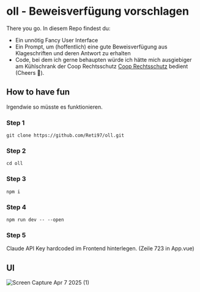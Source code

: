 # oll - Beweisverfügung vorschlagen

There you go. In diesem Repo findest du:
- Ein unnötig Fancy User Interface
- Ein Prompt, um (hoffentlich) eine gute Beweisverfügung aus Klageschriften und deren Antwort zu erhalten
- Code, bei dem ich gerne behaupten würde ich hätte mich ausgiebiger am Kühlschrank der Coop Rechtsschutz [Coop Rechtsschutz](https://crs-innovation.ch/) bedient (Cheers 🍻).


## How to have fun
Irgendwie so müsste es funktionieren. 
### Step 1
```
git clone https://github.com/Reti97/oll.git
```

### Step 2
```
cd oll
```

### Step 3
```
npm i
```

### Step 4
```
npm run dev -- --open
```

### Step 5

Claude API Key hardcoded im Frontend hinterlegen. (Zeile 723 in App.vue)

## UI
![Screen Capture Apr 7 2025 (1)](https://github.com/user-attachments/assets/2a04bc58-be46-4033-b7bb-3c1a162c0c44)
